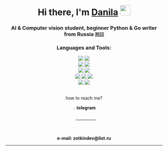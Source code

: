 <h1 align="center">Hi there, I'm <a href="https://t.me/zotkindev" target="_blank">Danila</a> 
<img src="https://github.com/blackcater/blackcater/raw/main/images/Hi.gif" heigth='32' width='32'/></h1>
<h3 align="center">AI & Computer vision student, beginner Python & Go writer from Russia 🇷🇺</h3>

<div align="center"> 



<h3>Languages and Tools:</h3>
<a href="https://python.org"><img src="https://img.shields.io/badge/python-grey?style=for-the-badge&logo=python"/></a>
<a href="https://www.djangoproject.com"><img src="https://img.shields.io/badge/django-grey?style=for-the-badge&logo=django&logoColor=66B58E"/></a>
<br>
<a href="https://www.jetbrains.com/pycharm/"><img src="https://img.shields.io/badge/pycharm-grey?style=for-the-badge&logo=pycharm"/></a>
<a href="https://code.visualstudio.com"><img src="https://img.shields.io/badge/vscode-grey?style=for-the-badge&logo=visualstudiocode"/></a>
<br>
<a href="https://git-scm.com"><img src="https://img.shields.io/badge/sqlite-grey?style=for-the-badge&logo=sqlite"/></a>
<a href="https://git-scm.com"><img src="https://img.shields.io/badge/postgresql(in%20progress)-grey?style=for-the-badge&logo=postgresql"/></a>
<br>
<a href="https://git-scm.com"><img src="https://img.shields.io/badge/git-grey?style=for-the-badge&logo=git"/></a>
<a href="https://github.com"><img src="https://img.shields.io/badge/github-grey?style=for-the-badge&logo=github"/></a>
<a href="https://www.docker.com"><img src="https://img.shields.io/badge/docker-grey?style=for-the-badge&logo=docker"/></a>
<br>
<a href="https://www.apple.com/ru/macos/"><img src="https://img.shields.io/badge/mac%20os-grey?style=for-the-badge&logo=apple"/></a>
<a href="https://support.microsoft.com/en-us/windows"><img src="https://img.shields.io/badge/windows-grey?style=for-the-badge&logo=windows"/></a>

<br>
<br>


  <p>how to reach me?</p>
  <p><a  href="https://t.me/zotkindev"> <strong style="vertical-align: middle;"> <img src="https://upload.wikimedia.org/wikipedia/commons/thumb/8/83/Telegram_2019_Logo.svg/512px-Telegram_2019_Logo.svg.png" alt="tg" style="width:2%; margin-bottom: -5px;"> telegram </strong> </a></p>
  <p><strong style="vertical-align: middle;"> e-mail: zotkindev@list.ru </strong></p>
  <hr noshade size="1">
